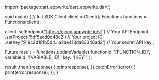 import 'package:dart_appwrite/dart_appwrite.dart';

void main() { // Init SDK
  Client client = Client();
  Functions functions = Functions(client);

  client
    .setEndpoint('https://cloud.appwrite.io/v1') // Your API Endpoint
    .setProject('5df5acd0d48c2') // Your project ID
    .setKey('919c2d18fb5d4...a2ae413da83346ad2') // Your secret API key
  ;

  Future result = functions.updateVariable(
    functionId: '[FUNCTION_ID]',
    variableId: '[VARIABLE_ID]',
    key: '[KEY]',
  );

  result
    .then((response) {
      print(response);
    }).catchError((error) {
      print(error.response);
  });
}